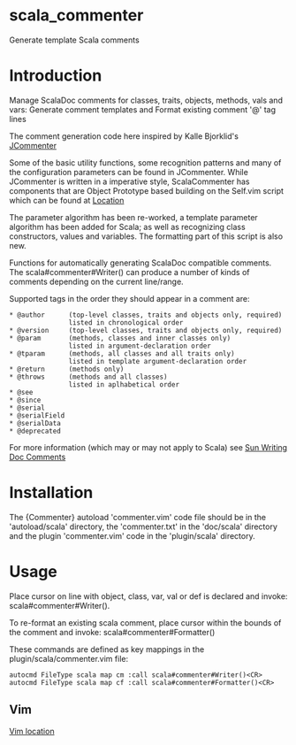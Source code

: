 # scala_commenter

Generate template Scala comments

# Introduction

Manage ScalaDoc comments for classes, traits, objects, methods, 
vals and vars:
  Generate comment templates and
  Format existing comment '@' tag lines

The comment generation code here inspired by Kalle Bjorklid's 
[JCommenter](http://www.vim.org/scripts/script.php?script_id=20)

Some of the basic utility functions, some recognition patterns
and many of the configuration parameters can be found in JCommenter.
While JCommenter is written in a imperative style, ScalaCommenter
has components that are Object Prototype based building on 
the Self.vim script which can be found at 
[Location](http://www.vim.org/scripts/script.php?script_id=3072)

The parameter algorithm has been re-worked, a template parameter 
algorithm has been added for Scala; as well as recognizing class 
constructors, values and variables.
The formatting part of this script is also new.

Functions for automatically generating ScalaDoc compatible comments.
The scala#commenter#Writer() can produce a number of kinds of comments 
depending on the current line/range.

Supported tags in the order they should appear in a comment are:

    * @author      (top-level classes, traits and objects only, required)
                   listed in chronological order
    * @version     (top-level classes, traits and objects only, required)
    * @param       (methods, classes and inner classes only)
                   listed in argument-declaration order
    * @tparam      (methods, all classes and all traits only)
                   listed in template argument-declaration order
    * @return      (methods only)
    * @throws      (methods and all classes)
                   listed in aplhabetical order
    * @see         
    * @since       
    * @serial      
    * @serialField
    * @serialData
    * @deprecated  

For more information (which may or may not apply to Scala) see 
[Sun Writing Doc Comments](http://java.sun.com/j2se/javadoc/writingdoccomments/)

# Installation

The {Commenter} autoload 'commenter.vim' code file should be in 
the 'autoload/scala' directory, the 'commenter.txt' in the 'doc/scala' 
directory and the plugin 'commenter.vim' code in the 'plugin/scala' directory.

# Usage

Place cursor on line with object, class, var, val or def is declared and
invoke: scala#commenter#Writer().

To re-format an existing scala comment, place cursor within the bounds
of the comment and invoke: scala#commenter#Formatter()

These commands are defined as key mappings in the 
plugin/scala/commenter.vim file:

    autocmd FileType scala map cm :call scala#commenter#Writer()<CR>
    autocmd FileType scala map cf :call scala#commenter#Formatter()<CR>

## Vim

[Vim location](http://www.vim.org/scripts/script.php?script_id=3047)
